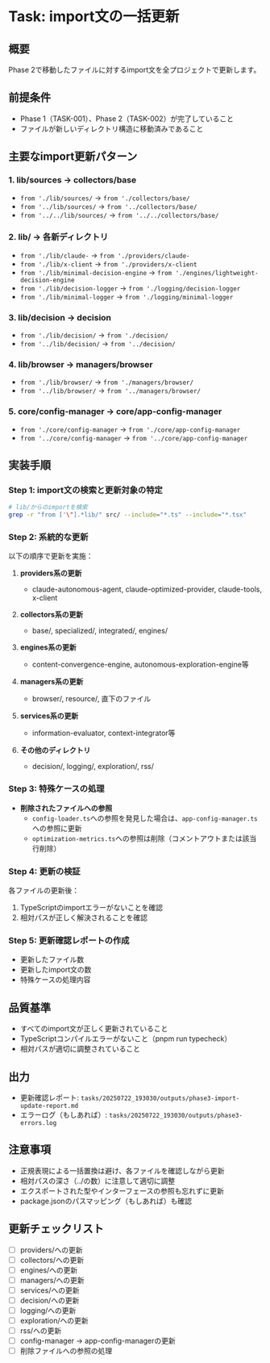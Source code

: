 # Task: import文の一括更新

## 概要
Phase 2で移動したファイルに対するimport文を全プロジェクトで更新します。

## 前提条件
- Phase 1（TASK-001）、Phase 2（TASK-002）が完了していること
- ファイルが新しいディレクトリ構造に移動済みであること

## 主要なimport更新パターン

### 1. lib/sources → collectors/base
- `from './lib/sources/` → `from './collectors/base/`
- `from '../lib/sources/` → `from '../collectors/base/`
- `from '../../lib/sources/` → `from '../../collectors/base/`

### 2. lib/ → 各新ディレクトリ
- `from './lib/claude-` → `from './providers/claude-`
- `from './lib/x-client` → `from './providers/x-client`
- `from './lib/minimal-decision-engine` → `from './engines/lightweight-decision-engine`
- `from './lib/decision-logger` → `from './logging/decision-logger`
- `from './lib/minimal-logger` → `from './logging/minimal-logger`

### 3. lib/decision → decision
- `from './lib/decision/` → `from './decision/`
- `from '../lib/decision/` → `from '../decision/`

### 4. lib/browser → managers/browser
- `from './lib/browser/` → `from './managers/browser/`
- `from '../lib/browser/` → `from '../managers/browser/`

### 5. core/config-manager → core/app-config-manager
- `from './core/config-manager` → `from './core/app-config-manager`
- `from '../core/config-manager` → `from '../core/app-config-manager`

## 実装手順

### Step 1: import文の検索と更新対象の特定
```bash
# lib/からのimportを検索
grep -r "from ['\"].*lib/" src/ --include="*.ts" --include="*.tsx"
```

### Step 2: 系統的な更新
以下の順序で更新を実施：

1. **providers系の更新**
   - claude-autonomous-agent, claude-optimized-provider, claude-tools, x-client

2. **collectors系の更新**
   - base/, specialized/, integrated/, engines/

3. **engines系の更新**
   - content-convergence-engine, autonomous-exploration-engine等

4. **managers系の更新**
   - browser/, resource/, 直下のファイル

5. **services系の更新**
   - information-evaluator, context-integrator等

6. **その他のディレクトリ**
   - decision/, logging/, exploration/, rss/

### Step 3: 特殊ケースの処理
- **削除されたファイルへの参照**
  - `config-loader.ts`への参照を発見した場合は、`app-config-manager.ts`への参照に更新
  - `optimization-metrics.ts`への参照は削除（コメントアウトまたは該当行削除）

### Step 4: 更新の検証
各ファイルの更新後：
1. TypeScriptのimportエラーがないことを確認
2. 相対パスが正しく解決されることを確認

### Step 5: 更新確認レポートの作成
- 更新したファイル数
- 更新したimport文の数
- 特殊ケースの処理内容

## 品質基準
- すべてのimport文が正しく更新されていること
- TypeScriptコンパイルエラーがないこと（pnpm run typecheck）
- 相対パスが適切に調整されていること

## 出力
- 更新確認レポート: `tasks/20250722_193030/outputs/phase3-import-update-report.md`
- エラーログ（もしあれば）: `tasks/20250722_193030/outputs/phase3-errors.log`

## 注意事項
- 正規表現による一括置換は避け、各ファイルを確認しながら更新
- 相対パスの深さ（../の数）に注意して適切に調整
- エクスポートされた型やインターフェースの参照も忘れずに更新
- package.jsonのパスマッピング（もしあれば）も確認

## 更新チェックリスト
- [ ] providers/への更新
- [ ] collectors/への更新
- [ ] engines/への更新
- [ ] managers/への更新
- [ ] services/への更新
- [ ] decision/への更新
- [ ] logging/への更新
- [ ] exploration/への更新
- [ ] rss/への更新
- [ ] config-manager → app-config-managerの更新
- [ ] 削除ファイルへの参照の処理